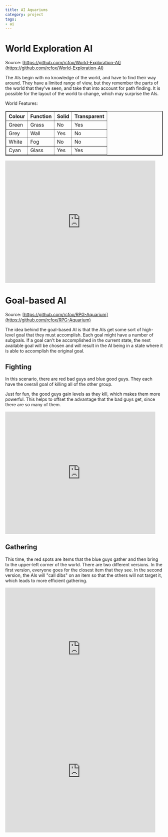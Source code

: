 ```yaml
---
title: AI Aquariums
category: project
tags:
- ai
---
```

# World Exploration AI #

Source: [https://github.com/rcfox/World-Exploration-AI](https://github.com/rcfox/World-Exploration-AI)

The AIs begin with no knowledge of the world, and have to find their way around. They have a limited range of view, but they remember the parts of the world that they've seen, and take that into account for path finding. It is possible for the layout of the world to change, which may surprise the AIs.

World Features:
<table border="2">
<tr><th>Colour</th><th>Function</th><th>Solid</th><th>Transparent</th></tr>
<tr><td>Green </td><td>Grass   </td><td>No   </td><td>Yes        </td></tr>
<tr><td>Grey  </td><td>Wall    </td><td>Yes  </td><td>No         </td></tr>
<tr><td>White </td><td>Fog     </td><td>No   </td><td>No         </td></tr>
<tr><td>Cyan  </td><td>Glass   </td><td>Yes  </td><td>Yes        </td></tr>
</table>

<iframe title="YouTube video player" width="480" height="390" src="https://www.youtube.com/embed/oYhccD20icQ" frameborder="0">&nbsp;</iframe>

# Goal-based AI #

Source: [https://github.com/rcfox/RPG-Aquarium](https://github.com/rcfox/RPG-Aquarium)

The idea behind the goal-based AI is that the AIs get some sort of high-level goal that they must accomplish. Each goal might have a number of subgoals. If a goal can't be accomplished in the current state, the next available goal will be chosen and will result in the AI being in a state where it is able to accomplish the original goal.

## Fighting ##

In this scenario, there are red bad guys and blue good guys. They each have the overall goal of killing all of the other group.

Just for fun, the good guys gain levels as they kill, which makes them more powerful. This helps to offset the advantage that the bad guys get, since there are so many of them.

<iframe title="YouTube video player" width="480" height="390" src="https://www.youtube.com/embed/0HzK-yhYinc" frameborder="0" >&nbsp;</iframe>

## Gathering ##

This time, the red spots are items that the blue guys gather and then bring to the upper-left corner of the world. There are two different versions. In the first version, everyone goes for the closest item that they see. In the second version, the AIs will "call dibs" on an item so that the others will not target it, which leads to more efficient gathering.

<iframe title="YouTube video player" width="480" height="390" src="https://www.youtube.com/embed/_U05ccQ5lsA" frameborder="0" >&nbsp;</iframe>

<iframe title="YouTube video player" width="480" height="390" src="https://www.youtube.com/embed/ku6fDRV-OGs" frameborder="0" >&nbsp;</iframe>

